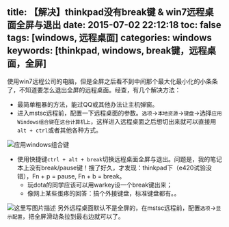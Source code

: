 title: 【解决】thinkpad没有break键 & win7远程桌面全屏与退出
date: 2015-07-02 22:12:18
toc: false
tags: [windows, 远程桌面]
categories: windows
keywords: [thinkpad, windows, break键，远程桌面，全屏]
---
使用win7远程公司的电脑，但是全屏之后看不到中间那个最大化最小化的小条条了，不知道要怎么退出全屏的远程桌面。经查，有几个解决方法：
 
* 最简单粗暴的方法，能过QQ或其他办法让主机弹窗。
* 进入mstsc远程前，配置一下远程桌面的参数。`选项`->`本地资源`->`键盘`->选择`应用Windows组合键`在`这台计算机上`，这样进入远程桌面之后想切出来就可以直接用`alt + ctrl`或者其他各种方式。

<!--more-->

![应用windows组合键](http://blog.chinaunix.net/attachment/201209/20/27786025_1348154811QeO6.png)

* 使用快捷键`ctrl + alt + break`切换远程桌面全屏与退出。问题是，我的笔记本上没有break/pause键！搜了好久，才发现：thinkpad下（e420试验没错），Fn + p = pause, Fn + b = break。
  * 玩dota的同学应该可以用warkey设一个break键出来；
  * 像网上某些蛋疼的回答：搞个外接键盘，标准键盘都有。。

![这里写图片描述](http://blog.chinaunix.net/attachment/201209/20/27786025_13481545875Fm3.png)
另外远程桌面默认不是全屏的，在mstsc远程前，配置`选项`->`显示配置`，把全屏滑动条拉到最右边就可以了。


